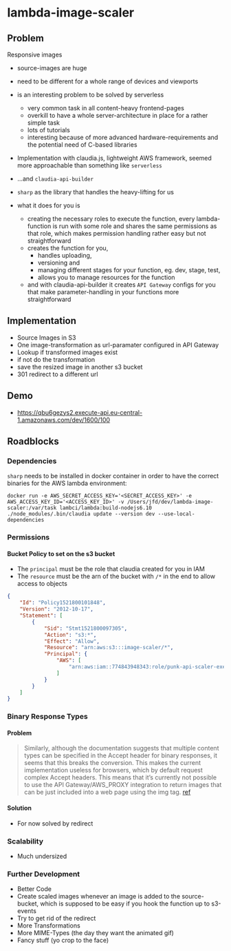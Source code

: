 # lambda-image-scaler

## Problem

Responsive images

*   source-images are huge
*   need to be different for a whole range of devices and viewports
*   is an interesting problem to be solved by serverless

    *   very common task in all content-heavy frontend-pages
    *   overkill to have a whole server-architecture in place for a rather simple task
    *   lots of tutorials
    *   interesting because of more advanced hardware-requirements and the potential need of C-based libraries

*   Implementation with claudia.js, lightweight AWS framework, seemed more approachable than something like `serverless`
*   ...and `claudia-api-builder`
*   `sharp` as the library that handles the heavy-lifting for us
*   what it does for you is
    *   creating the necessary roles to execute the function, every lambda-function is run with some role and shares the same permissions as that role, which makes permission handling rather easy but not straightforward
    *   creates the function for you,
        *   handles uploading,
        *   versioning and
        *   managing different stages for your function, eg. dev, stage, test,
        *   allows you to manage resources for the function
    *   and with claudia-api-builder it creates `API Gateway` configs for you that make parameter-handling in your functions more straightforward

## Implementation

*   Source Images in S3
*   One image-transformation as url-paramater configured in API Gateway
*   Lookup if transformed images exist
*   if not do the transformation
*   save the resized image in another s3 bucket
*   301 redirect to a different url

## Demo

*   https://qbu6gezys2.execute-api.eu-central-1.amazonaws.com/dev/1600/100

## Roadblocks

### Dependencies

`sharp` needs to be installed in docker container in order to have the correct binaries for the AWS lambda environment:

```
docker run -e AWS_SECRET_ACCESS_KEY='<SECRET_ACCESS_KEY>' -e AWS_ACCESS_KEY_ID='<ACCESS_KEY_ID>' -v /Users/jfd/dev/lambda-image-scaler:/var/task lambci/lambda:build-nodejs6.10 ./node_modules/.bin/claudia update --version dev --use-local-dependencies
```

### Permissions

#### Bucket Policy to set on the s3 bucket

*   The `principal` must be the role that claudia created for you in IAM
*   The `resource` must be the arn of the bucket with `/*` in the end to allow access to objects

```json
{
    "Id": "Policy1521800101848",
    "Version": "2012-10-17",
    "Statement": [
        {
            "Sid": "Stmt1521800097305",
            "Action": "s3:*",
            "Effect": "Allow",
            "Resource": "arn:aws:s3:::image-scaler/*",
            "Principal": {
                "AWS": [
                    "arn:aws:iam::774843948343:role/punk-api-scaler-executor"
                ]
            }
        }
    ]
}
```

### Binary Response Types

#### Problem

> Similarly, although the documentation suggests that multiple content types can be specified in the Accept header for binary responses, it seems that this breaks the conversion. This makes the current implementation useless for browsers, which by default request complex Accept headers. This means that it’s currently not possible to use the API Gateway/AWS_PROXY integration to return images that can be just included into a web page using the img tag. [ref](https://claudiajs.com/tutorials/binary-content.html)

#### Solution

*   For now solved by redirect

### Scalability

*   Much undersized

### Further Development

*   Better Code
*   Create scaled images whenever an image is added to the source-bucket, which is supposed to be easy if you hook the function up to s3-events
*   Try to get rid of the redirect
*   More Transformations
*   More MIME-Types (the day they want the animated gif)
*   Fancy stuff (yo crop to the face)
